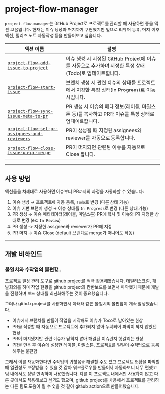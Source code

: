 # project-flow-manager

`project-flow-manager`는 GitHub Project로 프로젝트를 관리할 때 사용하면 좋을 액션 모음입니다. 현재는 이슈 생성과 머지까지 구현했지만 앞으로 리뷰어 등록, 머지 이후 액션, 릴리즈 노트 자동작성 등을 만들어보고 싶습니다.

| 액션 이름                                                                                                                           | 설명                                                                                                   |
| ----------------------------------------------------------------------------------------------------------------------------------- | ------------------------------------------------------------------------------------------------------ |
| [`project-flow-add-issue-to-project`](https://github.com/marketplace/actions/project-flow-add-issue-to-project)                     | 이슈 생성 시 지정된 GitHub Project에 이슈를 자동으로 추가하며 지정한 특정 상태(Todo)로 업데이트합니다. |
| [`project-flow-start-issue`](https://github.com/marketplace/actions/project-flow-start-issue)                                       | 브랜치 생성 시 관련 이슈의 상태를 프로젝트에서 지정한 특정 상태(In Progress)로 이동시킵니다.           |
| [`project-flow-sync-issue-meta-to-pr`](https://github.com/marketplace/actions/project-flow-sync-issue-meta-to-pr)                   | PR 생성 시 이슈의 메타 정보(레이블, 마일스톤 등)를 복사하고 PR과 이슈를 특정 상태로 업데이트합니다.    |
| [`project-flow-set-pr-assignees-and-reviewers`](https://github.com/marketplace/actions/project-flow-set-pr-assignees-and-reviewers) | PR이 생성될 때 지정된 assignees와 reviewer를 자동으로 등록합니다.                                      |
| [`project-flow-close-issue-on-pr-merge`](https://github.com/marketplace/actions/project-flow-close-issue-on-pr-merge)               | PR이 머지되면 관련된 이슈를 자동으로 Close 합니다.                                                     |

---

## 사용 방법

액션들을 차례대로 사용하면 이슈부터 PR까지의 과정을 자동화할 수 있습니다:

1. 이슈 생성 → 프로젝트에 자동 등록, `Todo`로 변경 (다른 상태 가능)
2. 이슈 기반 브랜치 생성 → 이슈 상태를 `In Progress`로 변경 (다른 상태 가능)
3. PR 생성 → 이슈 메타데이터(레이블, 마일스톤) PR에 복사 및 이슈와 PR 지정한 상태로 변경 (ex: `In Review`)
4. PR 생성 -> 지정한 assignee와 reviewer가 PR에 지정
5. PR 머지 → 이슈 Close (default 브랜치로 merge가 아니어도 작동)

---

## 개발 비하인드

### 불일치와 수작업의 불편함..

프로젝트 일정 관리 도구로 github project를 적극 활용해봤습니다. 데일리스크럼, 개발회의를 하며 작업 현황을 github project의 칸반보드를 보면서 파악했기 때문에 개발을 진행하며 보드 상태를 최신화해주는 것이 중요했습니다.

그러나 github project를 사용하면서 아래와 같은 불일치와 불편함이 계속 발생했습니다..

- 이슈에서 브랜치를 만들어 작업을 시작해도 이슈가 Todo로 남아있는 현상
- PR을 작성할 때 자동으로 프로젝트에 추가되지 않아 누락되어 파악이 되지 않았던 현상
- PR이 머지됐지만 관련 이슈가 닫히지 않아 해결된 이슈인지 헷갈리는 현상
- PR을 만든 후 이슈에 설정한 레이블, 마일스톤, 프로젝트를 일일이 수작업으로 등록해주는 불편함

그래서 이를 자동화한다면 수작업의 귀찮음을 해결할 수도 있고 프로젝트 현황을 파악할 때 일관성도 보장받을 수 있을 것 같아 워크플로우를 만들어서 자동화보니 너무 편했고 팀 내에서도 정말 만족하며 사용했습니다. 이를 이 프로젝트 내에서만 사용하지 않고 다른 곳에서도 적용해보고 싶기도 했으며, github project를 사용해서 프로젝트를 관리하는 다른 팀도 도움이 될 수 있을 것 같아 github action으로 만들어봤습니다.
